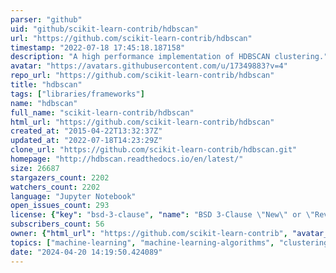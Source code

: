 ```yaml
---
parser: "github"
uid: "github/scikit-learn-contrib/hdbscan"
url: "https://github.com/scikit-learn-contrib/hdbscan"
timestamp: "2022-07-18 17:45:18.187158"
description: "A high performance implementation of HDBSCAN clustering."
avatar: "https://avatars.githubusercontent.com/u/17349883?v=4"
repo_url: "https://github.com/scikit-learn-contrib/hdbscan"
title: "hdbscan"
tags: ["libraries/frameworks"]
name: "hdbscan"
full_name: "scikit-learn-contrib/hdbscan"
html_url: "https://github.com/scikit-learn-contrib/hdbscan"
created_at: "2015-04-22T13:32:37Z"
updated_at: "2022-07-18T14:23:29Z"
clone_url: "https://github.com/scikit-learn-contrib/hdbscan.git"
homepage: "http://hdbscan.readthedocs.io/en/latest/"
size: 26687
stargazers_count: 2202
watchers_count: 2202
language: "Jupyter Notebook"
open_issues_count: 293
license: {"key": "bsd-3-clause", "name": "BSD 3-Clause \"New\" or \"Revised\" License", "spdx_id": "BSD-3-Clause", "url": "https://api.github.com/licenses/bsd-3-clause", "node_id": "MDc6TGljZW5zZTU="}
subscribers_count: 56
owner: {"html_url": "https://github.com/scikit-learn-contrib", "avatar_url": "https://avatars.githubusercontent.com/u/17349883?v=4", "login": "scikit-learn-contrib", "type": "Organization"}
topics: ["machine-learning", "machine-learning-algorithms", "clustering", "clustering-algorithm", "cluster-analysis", "clustering-evaluation"]
date: "2024-04-20 14:19:50.424089"
---
```

